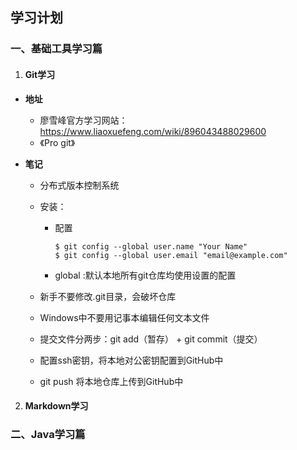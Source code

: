 ## **学习计划**

### **一、基础工具学习篇**

1. ####  Git学习

+ **地址**

  - 廖雪峰官方学习网站：https://www.liaoxuefeng.com/wiki/896043488029600
  - 《Pro git》

+ **笔记**

  + 分布式版本控制系统

  + 安装：

    + 配置

      ```git
      $ git config --global user.name "Your Name"
      $ git config --global user.email "email@example.com"
      ```

    + global :默认本地所有git仓库均使用设置的配置

  + 新手不要修改.git目录，会破坏仓库

  + Windows中不要用记事本编辑任何文本文件

  + 提交文件分两步：git add（暂存） + git commit（提交）

  + 配置ssh密钥，将本地对公密钥配置到GitHub中

  + git push 将本地仓库上传到GitHub中

2. #### Markdown学习

### **二、Java学习篇**

